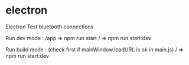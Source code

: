 # electron
Electron Test bluetooth connections

Run dev mode :
    /app => npm run start
    / => npm run start:dev

Run build mode :
(check first if mainWindow.loadURL is ok in main.js)
    / => npm run start:dev